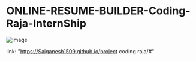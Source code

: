 # ONLINE-RESUME-BUILDER-Coding-Raja-InternShip

![image](https://github.com/Nalajalasaiganesh/ONLINE-RESUME-BUILDER-Coding-Raja-InternShip/assets/121397129/34f2e789-b8c1-4a71-9ff9-fcb9ac4e326e)

link: "https://Saiganesh1509.github.io/project coding raja/#"
